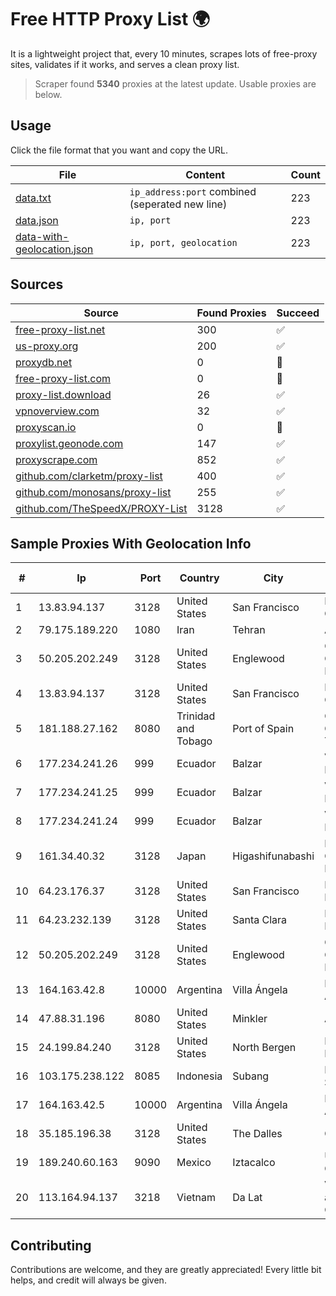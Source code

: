 
# Free HTTP Proxy List 🌍

It is a lightweight project that, every 10 minutes, scrapes lots of free-proxy sites, validates if it works, and serves a clean proxy list.


> Scraper found **5340** proxies at the latest update. Usable proxies are below.

## Usage

Click the file format that you want and copy the URL.


|File|Content|Count|
|----|-------|-----|
|[data.txt](https://raw.githubusercontent.com/themiralay/Proxy-List-World/master/data.txt)|`ip_address:port` combined (seperated new line)|223|
|[data.json](https://raw.githubusercontent.com/themiralay/Proxy-List-World/master/data.json)|`ip, port`|223|
|[data-with-geolocation.json](https://raw.githubusercontent.com/themiralay/Proxy-List-World/master/data-with-geolocation.json)|`ip, port, geolocation`|223|

## Sources

|Source|Found Proxies|Succeed|
|------|-------------|-------|
|[free-proxy-list.net](https://free-proxy-list.net)|300|✅|
|[us-proxy.org](https://www.us-proxy.org)|200|✅|
|[proxydb.net](http://proxydb.net)|0|🚫|
|[free-proxy-list.com](https://free-proxy-list.com/?page=&port=&type%5B%5D=http&type%5B%5D=https&up_time=0&search=Search)|0|🚫|
|[proxy-list.download](https://www.proxy-list.download/HTTP)|26|✅|
|[vpnoverview.com](https://vpnoverview.com/privacy/anonymous-browsing/free-proxy-servers)|32|✅|
|[proxyscan.io](https://www.proxyscan.io)|0|🚫|
|[proxylist.geonode.com](https://proxylist.geonode.com/api/proxy-list?limit=300&page=1&sort_by=lastChecked&sort_type=desc&protocols=http,https)|147|✅|
|[proxyscrape.com](https://api.proxyscrape.com/v2/?request=displayproxies&protocol=http&timeout=10000&country=all&ssl=all&anonymity=all)|852|✅|
|[github.com/clarketm/proxy-list](https://raw.githubusercontent.com/clarketm/proxy-list/master/proxy-list-raw.txt)|400|✅|
|[github.com/monosans/proxy-list](https://raw.githubusercontent.com/monosans/proxy-list/main/proxies/http.txt)|255|✅|
|[github.com/TheSpeedX/PROXY-List](https://raw.githubusercontent.com/TheSpeedX/PROXY-List/master/http.txt)|3128|✅|


## Sample Proxies With Geolocation Info

|#|Ip|Port|Country|City|Internet Service Provider|
|-|--|----|-------|----|-------------------------|
|1|13.83.94.137|3128|United States|San Francisco|Microsoft Corporation|
|2|79.175.189.220|1080|Iran|Tehran|Afranet|
|3|50.205.202.249|3128|United States|Englewood|Comcast Cable Communications, LLC|
|4|13.83.94.137|3128|United States|San Francisco|Microsoft Corporation|
|5|181.188.27.162|8080|Trinidad and Tobago|Port of Spain|Columbus Communications Trinidad Limited.|
|6|177.234.241.26|999|Ecuador|Balzar|Vasquez Burgos Livington|
|7|177.234.241.25|999|Ecuador|Balzar|Vasquez Burgos Livington|
|8|177.234.241.24|999|Ecuador|Balzar|Vasquez Burgos Livington|
|9|161.34.40.32|3128|Japan|Higashifunabashi|NTT PC Communications, Inc.|
|10|64.23.176.37|3128|United States|San Francisco|DigitalOcean, LLC|
|11|64.23.232.139|3128|United States|Santa Clara|DigitalOcean, LLC|
|12|50.205.202.249|3128|United States|Englewood|Comcast Cable Communications, LLC|
|13|164.163.42.8|10000|Argentina|Villa Ángela|Interret Villa Angela SRL|
|14|47.88.31.196|8080|United States|Minkler|Alibaba.com LLC|
|15|24.199.84.240|3128|United States|North Bergen|DigitalOcean, LLC|
|16|103.175.238.122|8085|Indonesia|Subang|PT Uliz Netmedia Solusindo|
|17|164.163.42.5|10000|Argentina|Villa Ángela|Interret Villa Angela SRL|
|18|35.185.196.38|3128|United States|The Dalles|Google LLC|
|19|189.240.60.163|9090|Mexico|Iztacalco|Uninet S.A. de C.V.|
|20|113.164.94.137|3218|Vietnam|Da Lat|VietNam Post and Telecom Corporation|



## Contributing

Contributions are welcome, and they are greatly appreciated! Every
little bit helps, and credit will always be given.

